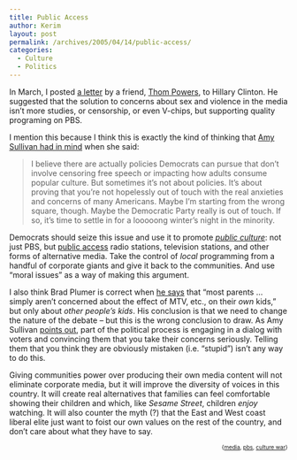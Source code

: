 ```yaml
---
title: Public Access
author: Kerim
layout: post
permalink: /archives/2005/04/14/public-access/
categories:
  - Culture
  - Politics
---
```

In March, I posted <a href="http://flickr.com/photos/30681486@N00/8732710/" onclick="_gaq.push(['_trackEvent', 'outbound-article', 'http://flickr.com/photos/30681486@N00/8732710/', 'a letter']);" >a letter</a> by a friend, <a href="http://sugarpictures.com/default.htm" onclick="_gaq.push(['_trackEvent', 'outbound-article', 'http://sugarpictures.com/default.htm', 'Thom Powers']);" >Thom Powers</a>, to Hillary Clinton. He suggested that the solution to concerns about sex and violence in the media isn&#8217;t more studies, or censorship, or even V-chips, but supporting quality programing on PBS.

I mention this because I think this is exactly the kind of thinking that <a href="http://www.washingtonmonthly.com/archives/individual/2005_04/006082.php" onclick="_gaq.push(['_trackEvent', 'outbound-article', 'http://www.washingtonmonthly.com/archives/individual/2005_04/006082.php', 'Amy Sullivan had in mind']);" >Amy Sullivan had in mind</a> when she said:

> I believe there are actually policies Democrats can pursue that don&#8217;t involve censoring free speech or impacting how adults consume popular culture. But sometimes it&#8217;s not about policies. It&#8217;s about proving that you&#8217;re not hopelessly out of touch with the real anxieties and concerns of many Americans. Maybe I&#8217;m starting from the wrong square, though. Maybe the Democratic Party really is out of touch. If so, it&#8217;s time to settle in for a looooong winter&#8217;s night in the minority.

Democrats should seize this issue and use it to promote *<a href="http://www.aflcio.org/aboutaflcio/ecouncil/ec03032005m.cfm" onclick="_gaq.push(['_trackEvent', 'outbound-article', 'http://www.aflcio.org/aboutaflcio/ecouncil/ec03032005m.cfm', 'public culture']);" >public culture</a>*: not just PBS, but <a href="http://www.geocities.com/iconostar/history-public-access-TV.html" onclick="_gaq.push(['_trackEvent', 'outbound-article', 'http://www.geocities.com/iconostar/history-public-access-TV.html', 'public access']);" >public access</a> radio stations, television stations, and other forms of alternative media. Take the control of *local* programming from a handful of corporate giants and give it back to the communities. And use &#8220;moral issues&#8221; as a way of making this argument.

I also think Brad Plumer is correct when <a href="http://plumer.blogspot.com/2005_04_01_plumer_archive.html#111349925437074631" onclick="_gaq.push(['_trackEvent', 'outbound-article', 'http://plumer.blogspot.com/2005_04_01_plumer_archive.html#111349925437074631', 'he says']);" >he says</a> that &#8220;most parents &#8230; simply aren&#8217;t concerned about the effect of MTV, etc., on their *own* kids,&#8221; but only about *other people&#8217;s kids*. His conclusion is that we need to change the nature of the debate &#8211; but this is the wrong conclusion to draw. As Amy Sullivan <a href="http://www.washingtonmonthly.com/archives/individual/2005_04/006082.php" onclick="_gaq.push(['_trackEvent', 'outbound-article', 'http://www.washingtonmonthly.com/archives/individual/2005_04/006082.php', 'points out']);" >points out</a>, part of the political process is engaging in a dialog with voters and convincing them that you take their concerns seriously. Telling them that you think they are obviously mistaken (i.e. &#8220;stupid&#8221;) isn&#8217;t any way to do this.

Giving communities power over producing their own media content will not eliminate corporate media, but it will improve the diversity of voices in this country. It will create real alternatives that families can feel comfortable showing their children and which, like *Sesame Street*, children *enjoy* watching. It will also counter the myth (?) that the East and West coast liberal elite just want to foist our own values on the rest of the country, and don&#8217;t care about what they have to say.

<div style="text-align:right;">
  <span style="font-size:x-small;">{<a href="http://technorati.com/tag/media" onclick="_gaq.push(['_trackEvent', 'outbound-article', 'http://technorati.com/tag/media', 'media']);"  rel="tag">media</a>, <a href="http://technorati.com/tag/pbs" onclick="_gaq.push(['_trackEvent', 'outbound-article', 'http://technorati.com/tag/pbs', 'pbs']);"  rel="tag">pbs</a>, <a href="http://technorati.com/tag/culture war" onclick="_gaq.push(['_trackEvent', 'outbound-article', 'http://technorati.com/tag/culture war', 'culture war']);"  rel="tag">culture war</a>}</span>


